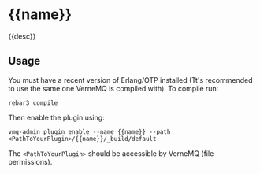# {{name}}

{{desc}}

## Usage

You must have a recent version of Erlang/OTP installed (Tt's recommended to use the
same one VerneMQ is compiled with). To compile run:

    rebar3 compile

Then enable the plugin using:

    vmq-admin plugin enable --name {{name}} --path <PathToYourPlugin>/{{name}}/_build/default

The ``<PathToYourPlugin>`` should be accessible by VerneMQ (file permissions).
